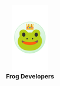 <h3 align="center">
	<img src="assets\readme.png" width="100" alt="Logo"/><br/>
	Frog Developers
</h3>